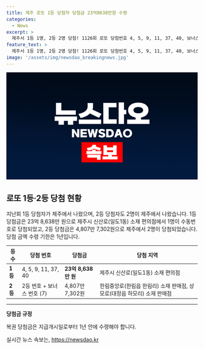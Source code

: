 ```yaml
---
title: 제주 로또 1등 당첨자 당첨금 23억8638만원 수령
categories:
  - News
excerpt: >
  제주서 1등 1명, 2등 2명 당첨! 1126회 로또 당첨번호 4, 5, 9, 11, 37, 40, 보너스 7. 1등 23억 8,638만원 수령. 2등 91명 중 2명 제주서 당첨. 수령기한 1년.
feature_text: >
  제주서 1등 1명, 2등 2명 당첨! 1126회 로또 당첨번호 4, 5, 9, 11, 37, 40, 보너스 7. 1등 23억 8,638만원 수령. 2등 91명 중 2명 제주서 당첨. 수령기한 1년.
image: '/assets/img/newsdao_breakingnews.jpg'
---
```


<p><img src="/assets/img/newsdao_breakingnews.jpg" alt="firstkoreanews 속보" /></p>

<h2 data-ke-size="size26">로또 1등·2등 당첨 현황</h2>

<p data-ke-size="size16">지난회 1등 당첨자가 제주에서 나왔으며, 2등 당첨자도 2명이 제주에서 나왔습니다. 1등 당첨금은 23억 8,638만 원으로 제주시 신산로(일도1동) 소재 편의점에서 1명이 수동번호로 당첨되었고, 2등 당첨금은 4,807만 7,302원으로 제주에서 2명이 당첨되었습니다. 당첨 금액 수령 기한은 1년입니다.</p>

<table>
    <thead>
        <tr>
            <th>등수</th>
            <th>당첨 번호</th>
            <th>당첨금</th>
            <th>당첨 지역</th>
        </tr>
    </thead>
    <tbody>
        <tr>
            <td><b>1등</b></td>
            <td>4, 5, 9, 11, 37, 40</td>
            <td><b>23억 8,638만 원</b></td>
            <td>제주시 신산로(일도1동) 소재 편의점</td>
        </tr>
        <tr>
            <td><b>2등</b></td>
            <td>2등 번호 + 보너스 번호 (7)</td>
            <td>4,807만 7,302원</td>
            <td>한림중앙로(한림읍 한림리) 소재 판매점, 상모로(대정읍 하모리) 소재 판매점</td>
        </tr>
    </tbody>
</table>

<p><hr data-ke-size="size16">
<b>당첨금 규정</b></p>

<p data-ke-size="size16">복권 당첨금은 지급개시일로부터 1년 안에 수령해야 합니다.</p>
실시간 뉴스 속보는, <a href="https://newsdao.kr" rel="dofollow">https://newsdao.kr</a>


